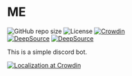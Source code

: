 # ME

![GitHub repo size](https://img.shields.io/github/repo-size/momu54/me)
![License](https://img.shields.io/github/license/momu54/me)
[![Crowdin](https://badges.crowdin.net/me-bot/localized.svg)](https://crowdin.com/project/me-bot)  
[![DeepSource](https://deepsource.io/gh/momu54/me.svg/?label=active+issues&show_trend=true&token=BoastLc-a-FrxE-ZCaIraL3N)](https://deepsource.io/gh/momu54/me/?ref=repository-badge)
[![DeepSource](https://deepsource.io/gh/momu54/me.svg/?label=resolved+issues&show_trend=true&token=BoastLc-a-FrxE-ZCaIraL3N)](https://deepsource.io/gh/momu54/me/?ref=repository-badge)

This is a simple discord bot.

[![Localization at Crowdin](https://user-images.githubusercontent.com/96234201/220091601-378a9bcb-288e-451c-a8b7-f630bd155427.png)](https://crowdin.com/project/me-bot)
